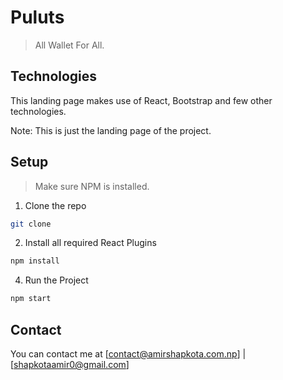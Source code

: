 # Puluts
> All Wallet For All. 

## Technologies 
This landing page makes use of React, Bootstrap and few other technologies.

Note: This is just the landing page of the project.

## Setup 
> Make sure NPM is installed. 
1. Clone the repo
```bash
git clone 
```
2. Install all required React Plugins
```bash 
npm install
```
4. Run the Project
``` bash 
npm start
```
## Contact 
You can contact me at [contact@amirshapkota.com.np] | [shapkotaamir0@gmail.com]

